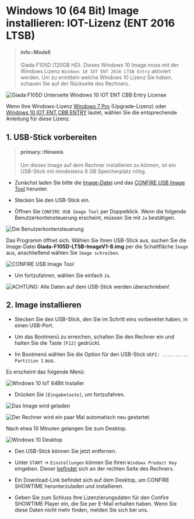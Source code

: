 # Windows 10 \(64 Bit\) Image installieren: IOT-Lizenz (ENT 2016 LTSB)

> #### info::Modell
>
> Giada F105D \(120GB HD\). Dieses Windows 10 Image muss mit der Windows Lizenz `Windows 10 IOT ENT 2016 LTSB Entry` aktiviert werden. Um zu ermitteln welche Windows 10 Lizenz Sie haben, schauen Sie auf der Rückseite des Rechners.

![](../../images/Giada-F105D-Underpanel_Win10_IOT_ENT_CBB_Entry.png "Giada F105D Unterseite Windows 10 IOT ENT CBB Entry License")

Wenn Ihre Windows-Lizenz [Windows 7 Pro](W10x64_win7upgrade.license.md) (Upgrade-Lizenz) oder [Windows 10 IOT ENT CBB ENTRY](W10x64_win10-IOT-ENT-CBB-Entry-Licence.md) lautet, wählen Sie die entsprechende Anleitung für diese Lizenz.

## 1. USB-Stick vorbereiten

> #### primary::Hinweis
>
> Um dieses Image auf dem Rechner installieren zu können, ist ein USB-Stick mit mindestens 8 GB Speicherplatz nötig.

* Zunächst laden Sie bitte die [Image-Datei](ftp://ftp.stueber.de/pub/bin/de/windowsembedded/usb-images/Giada-F105D-LTSB-ImageV1-8.img
  ) und das [CONFIRE USB Image Tool](ftp://ftp.stueber.de/pub/bin/de/windowsembedded/usb-images/CONFIRE-USBImageTool.exe) herunter.

* Stecken Sie den USB-Stick ein.

* Öffnen Sie `CONFIRE USB Image Tool` per Doppelklick. Wenn die folgende Benutzerkontensteuerung erscheint, müssen Sie mit `Ja` bestätigen.

![](../../images/Benutzerkontensteuerung.png "Die Benutzerkontensteuerung")

Das Programm öffnet sich. Wählen Sie Ihren USB-Stick aus, suchen Sie die Image-Datei **Giada-F105D-LTSB-ImageV1-8.img** per die Schaltfläche `Image` aus, anschließend wählen Sie `Image schreiben`.

![](../../images/CONFIRE_USB_Image_Tool_Browse.png "CONFIRE USB Image Tool")

* Um fortzufahren, wählen Sie einfach `Ja`. 

![](../../images/CONFIRE_USB_Image_Tool_fortsetzen.png "ACHTUNG: Alle Daten auf dem USB-Stick werden überschrieben!")


## 2. Image installieren

* Stecken Sie den USB-Stick, den Sie im Schritt eins vorbereitet haben, in einen USB-Port.

* Um das Bootmenü zu erreichen, schalten Sie den Rechner ein und halten Sie die Taste `[F12]` gedrückt.

* Im Bootmenü wählen Sie die Option für den USB-Stick `UEFI: .......... Partition 1` aus.

Es erscheint das folgende Menü:

![](../../images/W10x64-Installer-Giada-F105D.jpg "Windows 10 IoT 64Bit Installer")

* Drücken Sie `[Eingabetaste]`, um fortzufahren.

![](../../images/Das_Image_wird_geladen.jpg "Das Image wird geladen")

![](../../images/vorbereitung.laeuft.png "Der Rechner wird ein paar Mal automatisch neu gestartet.")

Nach etwa 10 Minuten gelangen Sie zum Desktop. 

![](../../images/Win10Desktop.jpg "Windows 10 Desktop")

* Den USB-Stick können Sie jetzt entfernen.

* Unter `START` -> `Einstellungen` können Sie Ihren `Windows Product Key` eingeben. Dieser [befindet](README.md#weitere-bilder) sich an der rechten Seite des Rechners.

* Ein Download-Link befindet sich auf dem Desktop, um CONFIRE SHOWTIME herunterzuladen und installieren.

* Geben Sie zum Schluss Ihre Lizenzierungsdaten für den Confire SHOWTIME Player ein, die Sie per E-Mail erhalten haben. Wenn Sie diese Daten nicht mehr finden, melden Sie sich bei uns.



